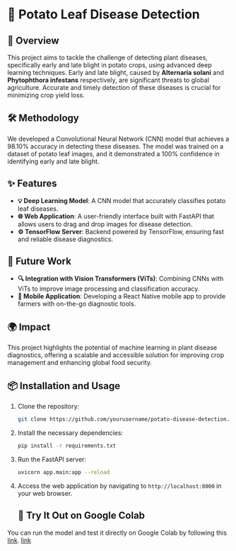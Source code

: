 # 🥔 Potato Leaf Disease Detection

## 🌟 Overview
This project aims to tackle the challenge of detecting plant diseases, specifically early and late blight in potato crops, using advanced deep learning techniques. Early and late blight, caused by **Alternaria solani** and **Phytophthora infestans** respectively, are significant threats to global agriculture. Accurate and timely detection of these diseases is crucial for minimizing crop yield loss.

## 🛠 Methodology
We developed a Convolutional Neural Network (CNN) model that achieves a 98.10% accuracy in detecting these diseases. The model was trained on a dataset of potato leaf images, and it demonstrated a 100% confidence in identifying early and late blight.

## ✨ Features
- **💡 Deep Learning Model**: A CNN model that accurately classifies potato leaf diseases.
- **🌐 Web Application**: A user-friendly interface built with FastAPI that allows users to drag and drop images for disease detection.
- **⚙️ TensorFlow Server**: Backend powered by TensorFlow, ensuring fast and reliable disease diagnostics.

## 🚀 Future Work
- **🔍 Integration with Vision Transformers (ViTs)**: Combining CNNs with ViTs to improve image processing and classification accuracy.
- **📱 Mobile Application**: Developing a React Native mobile app to provide farmers with on-the-go diagnostic tools.

## 🌍 Impact
This project highlights the potential of machine learning in plant disease diagnostics, offering a scalable and accessible solution for improving crop management and enhancing global food security.

## 📦 Installation and Usage
1. Clone the repository:
    ```bash
    git clone https://github.com/yourusername/potato-disease-detection.git
    ```
2. Install the necessary dependencies:
    ```bash
    pip install -r requirements.txt
    ```
3. Run the FastAPI server:
    ```bash
    uvicorn app.main:app --reload
    ```
4. Access the web application by navigating to `http://localhost:8000` in your web browser.

   ## 🚀 Try It Out on Google Colab
You can run the model and test it directly on Google Colab by following this [link](https://colab.research.google.com/drive/1Cm7MhhVoPYFhjmXPLqdig4ikEBp8R0y_).
[link](https://www.kaggle.com/code/samtoosoon/potato-disease-classification)


